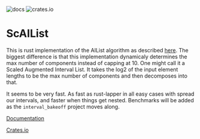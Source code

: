 ![docs](https://docs.rs/scailist/badge.svg)
![crates.io](https://img.shields.io/crates/v/scailist.svg)

# ScAIList

This is rust implementation of the AIList algorithm as described
[here](https://www.biorxiv.org/content/10.1101/593657v1). The biggest
difference is that this implementation dynamicaly determines the max
number of components instead of capping at 10. One might call it a
Scaled Augmented Interval List. It takes the log2 of the input
element lengths to be the max number of components and then decomposes
into that. 

It seems to be very fast. As fast as rust-lapper in all easy cases with
spread our intervals, and faster when things get nested. Benchmarks will
be added as the `interval_bakeoff` project moves along.

[Documentation](https://docs.rs/scailist)

[Crates.io](https://crates.io/crates/scailist)
